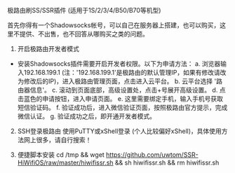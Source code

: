 极路由刷SS/SSR插件 (适用于1S/2/3/4/B50/B70等机型)
 
首先你得有一个Shadowsocks帐号，可以自己在服务器上搭建，也可以购买，这里不提供、不出售，也不回答从哪购买之类的问题。
 
1. 开启极路由开发者模式
* 安装Shadowsocks插件需要开启开发者权限。以下为申请方法：
 a. 浏览器输入192.168.199.1 (注：'192.168.199.1'是极路由的默认管理IP，如果有修改请改为修改后的IP)，进入极路由管理页面，点击进入云平台。
 b. 云平台选择 '路由器信息'。
 c. 滚动到页面底部，高级设置处，点击+号展开高级设置。
 d. 点击蓝色的申请按钮，进入申请页面。
 e. 这里需要绑定手机，输入手机号获取短信验证码。
 f. 验证成功后，进入微信验证页面，按照极路由官方提示，完成微信认证。
 g. 验证成功之后，即开通开发者模式。
 
2. SSH登录极路由
使用PuTTY或xShell登录 (个人比较偏好xShell)，具体使用方法网上很多，请自行搜索！
 
3. 便捷脚本安装
cd /tmp && wget https://github.com/uwtom/SSR-HiWifiOS/raw/master/hiwifissr.sh && sh hiwifissr.sh && rm hiwifissr.sh
